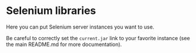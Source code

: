 # Selenium libraries

Here you can put Selenium server instances you want to use.

Be careful to correctly set the ``current.jar`` link to your favorite instance (see the main README.md for more documentation).
